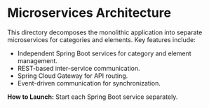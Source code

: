# Microservices Architecture  
This directory decomposes the monolithic application into separate microservices for categories and elements. Key features include:  
- Independent Spring Boot services for category and element management.  
- REST-based inter-service communication.  
- Spring Cloud Gateway for API routing.  
- Event-driven communication for synchronization.  

**How to Launch:**
Start each Spring Boot service separately.